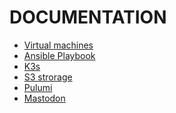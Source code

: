 DOCUMENTATION
=============

- [Virtual machines](doc/vm.md)
- [Ansible Playbook](doc/ansible.md)
- [K3s](doc/k3s.md)
- [S3 strorage](doc/s3.md)
- [Pulumi](doc/pulumi.md)
- [Mastodon](doc/mastodon.md)
